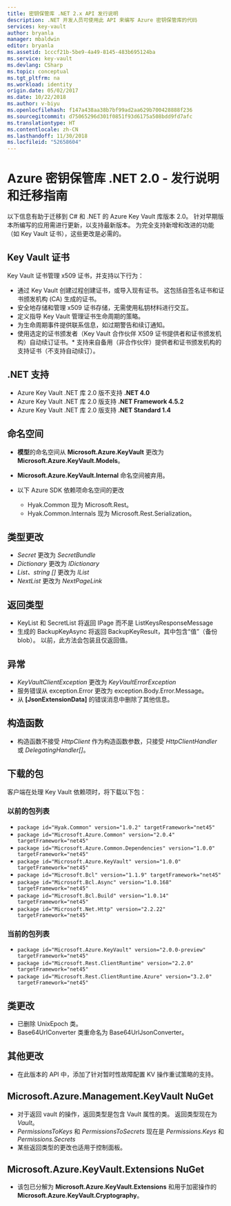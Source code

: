 ```yaml
---
title: 密钥保管库 .NET 2.x API 发行说明
description: .NET 开发人员可使用此 API 来编写 Azure 密钥保管库的代码
services: key-vault
author: bryanla
manager: mbaldwin
editor: bryanla
ms.assetid: 1cccf21b-5be9-4a49-8145-483b695124ba
ms.service: key-vault
ms.devlang: CSharp
ms.topic: conceptual
ms.tgt_pltfrm: na
ms.workload: identity
origin.date: 05/02/2017
ms.date: 10/22/2018
ms.author: v-biyu
ms.openlocfilehash: f147a438aa38b7bf99ad2aa629b700428888f236
ms.sourcegitcommit: d75065296d301f0851f93d6175a508bdd9fd7afc
ms.translationtype: HT
ms.contentlocale: zh-CN
ms.lasthandoff: 11/30/2018
ms.locfileid: "52658604"
---
```

# <a name="azure-key-vault-net-20---release-notes-and-migration-guide"></a>Azure 密钥保管库 .NET 2.0 - 发行说明和迁移指南
以下信息有助于迁移到 C# 和 .NET 的 Azure Key Vault 库版本 2.0。  针对早期版本所编写的应用需进行更新，以支持最新版本。  为完全支持新增和改进的功能（如 Key Vault 证书），这些更改是必需的。

## <a name="key-vault-certificates"></a>Key Vault 证书

Key Vault 证书管理 x509 证书，并支持以下行为：  

* 通过 Key Vault 创建过程创建证书，或导入现有证书。 这包括自签名证书和证书颁发机构 (CA) 生成的证书。
* 安全地存储和管理 x509 证书存储，无需使用私钥材料进行交互。  
* 定义指导 Key Vault 管理证书生命周期的策略。  
* 为生命周期事件提供联系信息，如过期警告和续订通知。  
* 使用选定的证书颁发者（Key Vault 合作伙伴 X509 证书提供者和证书颁发机构）自动续订证书。* 支持来自备用（非合作伙伴）提供者和证书颁发机构的支持证书（不支持自动续订）。  

## <a name="net-support"></a>.NET 支持

* Azure Key Vault .NET 库 2.0 版不支持 **.NET 4.0**
* Azure Key Vault .NET 库 2.0 版支持 **.NET Framework 4.5.2**
* Azure Key Vault .NET 库 2.0 版支持 **.NET Standard 1.4**

## <a name="namespaces"></a>命名空间

* **模型**的命名空间从 **Microsoft.Azure.KeyVault** 更改为 **Microsoft.Azure.KeyVault.Models**。
* **Microsoft.Azure.KeyVault.Internal** 命名空间被弃用。
* 以下 Azure SDK 依赖项命名空间的更改 

    - Hyak.Common 现为 Microsoft.Rest。
    - Hyak.Common.Internals 现为 Microsoft.Rest.Serialization。

## <a name="type-changes"></a>类型更改

* *Secret* 更改为 *SecretBundle*
* *Dictionary* 更改为 *IDictionary*
* *List<T>、string []* 更改为 *IList<T>*
* *NextList* 更改为 *NextPageLink*

## <a name="return-types"></a>返回类型

* KeyList 和 SecretList 将返回 IPage<T> 而不是 ListKeysResponseMessage
* 生成的 BackupKeyAsync 将返回 BackupKeyResult，其中包含“值”（备份 blob）。 以前，此方法会包装且仅返回值。

## <a name="exceptions"></a>异常

* *KeyVaultClientException* 更改为 *KeyVaultErrorException*
* 服务错误从 exception.Error 更改为 exception.Body.Error.Message。
* 从 **[JsonExtensionData]** 的错误消息中删除了其他信息。

## <a name="constructors"></a>构造函数

* 构造函数不接受 *HttpClient* 作为构造函数参数，只接受 *HttpClientHandler* 或 *DelegatingHandler[]*。

## <a name="downloaded-packages"></a>下载的包

客户端在处理 Key Vault 依赖项时，将下载以下包：

### <a name="previous-package-list"></a>以前的包列表

* `package id="Hyak.Common" version="1.0.2" targetFramework="net45"`
* `package id="Microsoft.Azure.Common" version="2.0.4" targetFramework="net45"`
* `package id="Microsoft.Azure.Common.Dependencies" version="1.0.0" targetFramework="net45"`
* `package id="Microsoft.Azure.KeyVault" version="1.0.0" targetFramework="net45"`
* `package id="Microsoft.Bcl" version="1.1.9" targetFramework="net45"`
* `package id="Microsoft.Bcl.Async" version="1.0.168" targetFramework="net45"`
* `package id="Microsoft.Bcl.Build" version="1.0.14" targetFramework="net45"`
* `package id="Microsoft.Net.Http" version="2.2.22" targetFramework="net45"`

### <a name="current-package-list"></a>当前的包列表

* `package id="Microsoft.Azure.KeyVault" version="2.0.0-preview" targetFramework="net45"`
* `package id="Microsoft.Rest.ClientRuntime" version="2.2.0" targetFramework="net45"`
* `package id="Microsoft.Rest.ClientRuntime.Azure" version="3.2.0" targetFramework="net45"`

## <a name="class-changes"></a>类更改

* 已删除 UnixEpoch 类。
* Base64UrlConverter 类重命名为 Base64UrlJsonConverter。

## <a name="other-changes"></a>其他更改

* 在此版本的 API 中，添加了针对暂时性故障配置 KV 操作重试策略的支持。

## <a name="microsoftazuremanagementkeyvault-nuget"></a>Microsoft.Azure.Management.KeyVault NuGet

* 对于返回 vault 的操作，返回类型是包含 Vault 属性的类。 返回类型现在为 *Vault*。
* *PermissionsToKeys* 和 *PermissionsToSecrets* 现在是 *Permissions.Keys* 和 *Permissions.Secrets*
* 某些返回类型的更改也适用于控制面板。

## <a name="microsoftazurekeyvaultextensions-nuget"></a>Microsoft.Azure.KeyVault.Extensions NuGet

* 该包已分解为 **Microsoft.Azure.KeyVault.Extensions** 和用于加密操作的 **Microsoft.Azure.KeyVault.Cryptography**。

